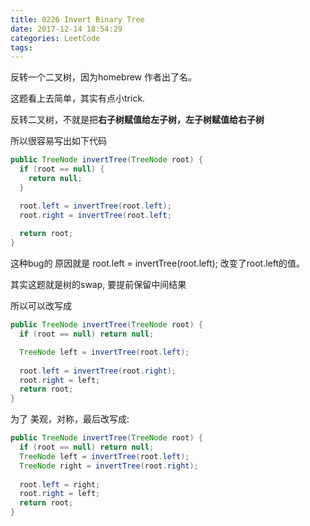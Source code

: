 ```yaml
---
title: 0226 Invert Binary Tree
date: 2017-12-14 18:54:29
categories: LeetCode
tags:
---
```


反转一个二叉树，因为homebrew 作者出了名。

这题看上去简单，其实有点小trick.

反转二叉树，不就是把**右子树赋值给左子树，左子树赋值给右子树**

所以很容易写出如下代码

```java
public TreeNode invertTree(TreeNode root) {
  if (root == null) {
    return null;
  }

  root.left = invertTree(root.left);
  root.right = invertTree(root.left;
  
  return root;
}
```

这种bug的 原因就是 root.left = invertTree(root.left); 改变了root.left的值。

其实这题就是树的swap, 要提前保留中间结果

所以可以改写成
```java
public TreeNode invertTree(TreeNode root) {
  if (root == null) return null;

  TreeNode left = invertTree(root.left);
  
  root.left = invertTree(root.right);
  root.right = left;
  return root;
}
```
为了 美观，对称，最后改写成:

```java
public TreeNode invertTree(TreeNode root) {
  if (root == null) return null;
  TreeNode left = invertTree(root.left);
  TreeNode right = invertTree(root.right);
  
  root.left = right;
  root.right = left;
  return root;
}
```


